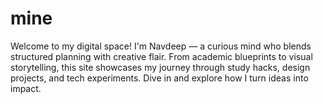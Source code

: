 # mine
Welcome to my digital space! I'm Navdeep — a curious mind who blends structured planning with creative flair. From academic blueprints to visual storytelling, this site showcases my journey through study hacks, design projects, and tech experiments. Dive in and explore how I turn ideas into impact.
